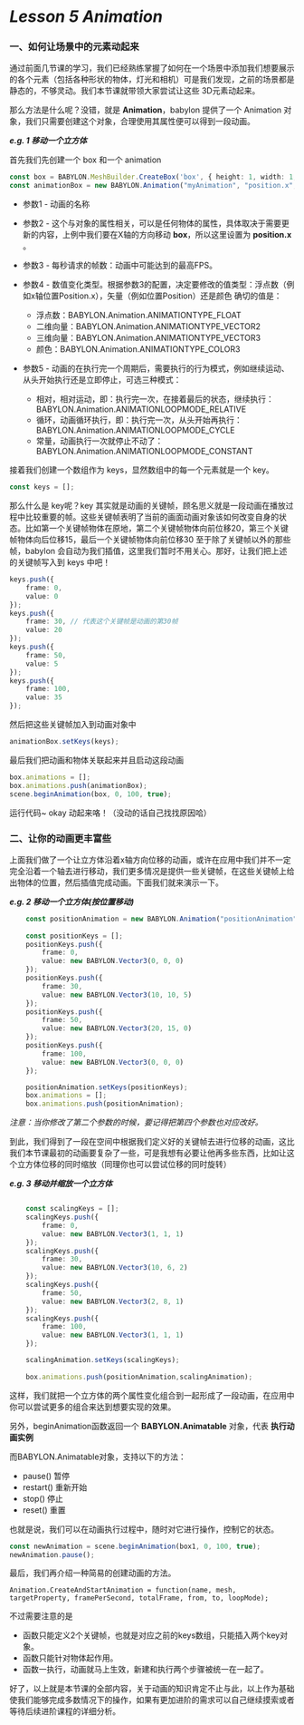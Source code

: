 # *Lesson 5 Animation*

### 一、如何让场景中的元素动起来

通过前面几节课的学习，我们已经熟练掌握了如何在一个场景中添加我们想要展示的各个元素（包括各种形状的物体，灯光和相机）可是我们发现，之前的场景都是静态的，不够灵动。我们本节课就带领大家尝试让这些 3D元素动起来。

那么方法是什么呢？没错，就是 **Animation**，babylon 提供了一个 Animation 对象，我们只需要创建这个对象，合理使用其属性便可以得到一段动画。

***e.g. 1 移动一个立方体***

首先我们先创建一个 box 和一个 animation

```typescript
const box = BABYLON.MeshBuilder.CreateBox('box', { height: 1, width: 1, depth: 1 }, scene);
const animationBox = new BABYLON.Animation("myAnimation", "position.x", 30, BABYLON.Animation.ANIMATIONTYPE_FLOAT, BABYLON.Animation.ANIMATIONLOOPMODE_CYCLE);
```

- 参数1 - 动画的名称
- 参数2 - 这个与对象的属性相关，可以是任何物体的属性，具体取决于需要更新的内容，上例中我们要在X轴的方向移动 **box**，所以这里设置为 **position.x** 。
- 参数3 - 每秒请求的帧数：动画中可能达到的最高FPS。
- 参数4 - 数值变化类型。根据参数3的配置，决定要修改的值类型：浮点数（例如x轴位置Position.x），矢量（例如位置Position）还是颜色 确切的值是：
  - 浮点数：BABYLON.Animation.ANIMATIONTYPE_FLOAT
  - 二维向量：BABYLON.Animation.ANIMATIONTYPE_VECTOR2
  - 三维向量：BABYLON.Animation.ANIMATIONTYPE_VECTOR3
  - 颜色：BABYLON.Animation.ANIMATIONTYPE_COLOR3

- 参数5 - 动画的在执行完一个周期后，需要执行的行为模式，例如继续运动、从头开始执行还是立即停止，可选三种模式：
  - 相对，相对运动，即：执行完一次，在接着最后的状态，继续执行：BABYLON.Animation.ANIMATIONLOOPMODE_RELATIVE
  - 循环，动画循环执行，即：执行完一次，从头开始再执行：BABYLON.Animation.ANIMATIONLOOPMODE_CYCLE
  - 常量，动画执行一次就停止不动了：BABYLON.Animation.ANIMATIONLOOPMODE_CONSTANT

接着我们创建一个数组作为 keys，显然数组中的每一个元素就是一个 key。

```typescript
const keys = [];
```

那么什么是 key呢？key 其实就是动画的关键帧，顾名思义就是一段动画在播放过程中比较重要的帧。这些关键帧表明了当前的画面动画对象该如何改变自身的状态。比如第一个关键帧物体在原地，第二个关键帧物体向前位移20，第三个关键帧物体向后位移15，最后一个关键帧物体向前位移30 至于除了关键帧以外的那些帧，babylon 会自动为我们插值，这里我们暂时不用关心。那好，让我们把上述的关键帧写入到 keys 中吧！

```typescript
keys.push({
    frame: 0,
    value: 0
});
keys.push({
    frame: 30, // 代表这个关键帧是动画的第30帧
    value: 20
});
keys.push({
    frame: 50, 
    value: 5
});
keys.push({
    frame: 100,
    value: 35
});
```

然后把这些关键帧加入到动画对象中

```typescript
animationBox.setKeys(keys);
```

最后我们把动画和物体关联起来并且启动这段动画

```typescript
box.animations = [];
box.animations.push(animationBox);
scene.beginAnimation(box, 0, 100, true);
```

运行代码~ okay 动起来咯！（没动的话自己找找原因哈）

### 二、让你的动画更丰富些

上面我们做了一个让立方体沿着x轴方向位移的动画，或许在应用中我们并不一定完全沿着一个轴去进行移动，我们更多情况是提供一些关键帧，在这些关键帧上给出物体的位置，然后插值完成动画。下面我们就来演示一下。

***e.g. 2 移动一个立方体(按位置移动)***

```typescript
	const positionAnimation = new BABYLON.Animation("positionAnimation", "position", 30, 	 BABYLON.Animation.ANIMATIONTYPE_VECTOR3,BABYLON.Animation.ANIMATIONLOOPMODE_CYCLE); 
	
    const positionKeys = [];
    positionKeys.push({
        frame: 0,
        value: new BABYLON.Vector3(0, 0, 0)
    });
    positionKeys.push({
        frame: 30,
        value: new BABYLON.Vector3(10, 10, 5)
    });
    positionKeys.push({
        frame: 50,
        value: new BABYLON.Vector3(20, 15, 0)
    });
    positionKeys.push({
        frame: 100,
        value: new BABYLON.Vector3(0, 0, 0)
    });

    positionAnimation.setKeys(positionKeys);
    box.animations = [];
    box.animations.push(positionAnimation);
```

*注意：当你修改了第二个参数的时候，要记得把第四个参数也对应改好。*

到此，我们得到了一段在空间中根据我们定义好的关键帧去进行位移的动画，这比我们本节课最初的动画要复杂了一些，可是我想有必要让他再多些东西，比如让这个立方体位移的同时缩放（同理你也可以尝试位移的同时旋转）

***e.g. 3 移动并缩放一个立方体***

```typescript

    const scalingKeys = [];
    scalingKeys.push({
        frame: 0,
        value: new BABYLON.Vector3(1, 1, 1)
    });
    scalingKeys.push({
        frame: 30,
        value: new BABYLON.Vector3(10, 6, 2)
    });
    scalingKeys.push({
        frame: 50,
        value: new BABYLON.Vector3(2, 8, 1)
    });
    scalingKeys.push({
        frame: 100,
        value: new BABYLON.Vector3(1, 1, 1)
    });

    scalingAnimation.setKeys(scalingKeys);
    
    box.animations.push(positionAnimation,scalingAnimation);
```

这样，我们就把一个立方体的两个属性变化组合到一起形成了一段动画，在应用中你可以尝试更多的组合来达到想要实现的效果。

另外，beginAnimation函数返回一个 **BABYLON.Animatable** 对象，代表 **执行动画实例** 

 而BABYLON.Animatable对象，支持以下的方法：

- pause() 暂停
- restart() 重新开始
- stop() 停止
- reset() 重置

也就是说，我们可以在动画执行过程中，随时对它进行操作，控制它的状态。

```typescript
const newAnimation = scene.beginAnimation(box1, 0, 100, true);
newAnimation.pause();
```

最后，我们再介绍一种简易的创建动画的方法。

```
Animation.CreateAndStartAnimation = function(name, mesh, targetProperty, framePerSecond, totalFrame, from, to, loopMode);
```

不过需要注意的是

- 函数只能定义2个关键帧，也就是对应之前的keys数组，只能插入两个key对象。
- 函数只能针对物体起作用。
- 函数一执行，动画就马上生效，新建和执行两个步骤被统一在一起了。

好了，以上就是本节课的全部内容，关于动画的知识肯定不止与此，以上作为基础使我们能够完成多数情况下的操作，如果有更加进阶的需求可以自己继续摸索或者等待后续进阶课程的详细分析。

